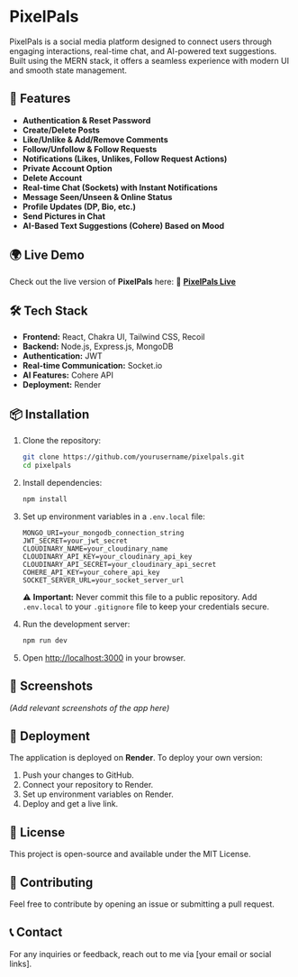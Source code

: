 # PixelPals

PixelPals is a social media platform designed to connect users through engaging interactions, real-time chat, and AI-powered text suggestions. Built using the MERN stack, it offers a seamless experience with modern UI and smooth state management.

## 🚀 Features
- **Authentication & Reset Password**
- **Create/Delete Posts**
- **Like/Unlike & Add/Remove Comments**
- **Follow/Unfollow & Follow Requests**
- **Notifications (Likes, Unlikes, Follow Request Actions)**
- **Private Account Option**
- **Delete Account**
- **Real-time Chat (Sockets) with Instant Notifications**
- **Message Seen/Unseen & Online Status**
- **Profile Updates (DP, Bio, etc.)**
- **Send Pictures in Chat**
- **AI-Based Text Suggestions (Cohere) Based on Mood**

## 🌍 Live Demo
Check out the live version of **PixelPals** here:
🔗 **[PixelPals Live](your_live_demo_link_here)**

## 🛠 Tech Stack
- **Frontend:** React, Chakra UI, Tailwind CSS, Recoil
- **Backend:** Node.js, Express.js, MongoDB
- **Authentication:** JWT
- **Real-time Communication:** Socket.io
- **AI Features:** Cohere API
- **Deployment:** Render

## 📦 Installation
1. Clone the repository:
   ```sh
   git clone https://github.com/yourusername/pixelpals.git
   cd pixelpals
   ```
2. Install dependencies:
   ```sh
   npm install
   ```
3. Set up environment variables in a `.env.local` file:
   ```plaintext
   MONGO_URI=your_mongodb_connection_string
   JWT_SECRET=your_jwt_secret
   CLOUDINARY_NAME=your_cloudinary_name
   CLOUDINARY_API_KEY=your_cloudinary_api_key
   CLOUDINARY_API_SECRET=your_cloudinary_api_secret
   COHERE_API_KEY=your_cohere_api_key
   SOCKET_SERVER_URL=your_socket_server_url
   ```
   ⚠️ **Important:** Never commit this file to a public repository. Add `.env.local` to your `.gitignore` file to keep your credentials secure.

4. Run the development server:
   ```sh
   npm run dev
   ```
5. Open [http://localhost:3000](http://localhost:3000) in your browser.

## 📸 Screenshots
*(Add relevant screenshots of the app here)*

## 🚀 Deployment
The application is deployed on **Render**. To deploy your own version:
1. Push your changes to GitHub.
2. Connect your repository to Render.
3. Set up environment variables on Render.
4. Deploy and get a live link.

## 📜 License
This project is open-source and available under the MIT License.

## 🙌 Contributing
Feel free to contribute by opening an issue or submitting a pull request.

## 📞 Contact
For any inquiries or feedback, reach out to me via [your email or social links].

